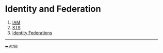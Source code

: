 # Identity and Federation
1. [IAM](./iam.md)
1. [STS](./sts.md)
1. [Identity Federations](./identity_federation.md)


---

[<small>⬅ Atrás</small>](./../index.md)